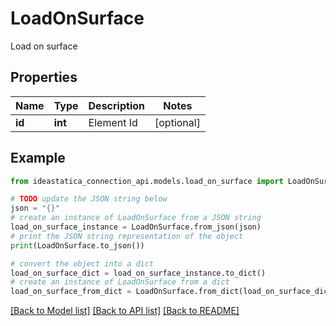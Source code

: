 # LoadOnSurface

Load on surface

## Properties

Name | Type | Description | Notes
------------ | ------------- | ------------- | -------------
**id** | **int** | Element Id | [optional] 

## Example

```python
from ideastatica_connection_api.models.load_on_surface import LoadOnSurface

# TODO update the JSON string below
json = "{}"
# create an instance of LoadOnSurface from a JSON string
load_on_surface_instance = LoadOnSurface.from_json(json)
# print the JSON string representation of the object
print(LoadOnSurface.to_json())

# convert the object into a dict
load_on_surface_dict = load_on_surface_instance.to_dict()
# create an instance of LoadOnSurface from a dict
load_on_surface_from_dict = LoadOnSurface.from_dict(load_on_surface_dict)
```
[[Back to Model list]](../README.md#documentation-for-models) [[Back to API list]](../README.md#documentation-for-api-endpoints) [[Back to README]](../README.md)


